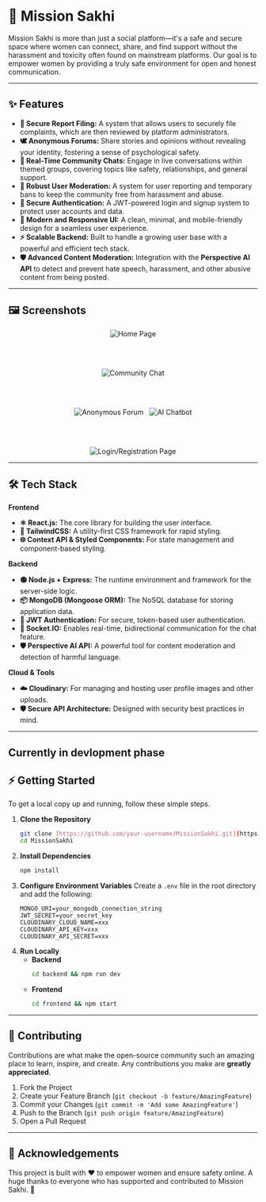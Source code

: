 # 🌸 Mission Sakhi

Mission Sakhi is more than just a social platform—it's a safe and secure space where women can connect, share, and find support without the harassment and toxicity often found on mainstream platforms. Our goal is to empower women by providing a truly safe environment for open and honest communication.

---

## ✨ Features

* **📝 Secure Report Filing:** A system that allows users to securely file complaints, which are then reviewed by platform administrators.
* **🕊 Anonymous Forums:** Share stories and opinions without revealing your identity, fostering a sense of psychological safety.
* **💬 Real-Time Community Chats:** Engage in live conversations within themed groups, covering topics like safety, relationships, and general support.
* **🚫 Robust User Moderation:** A system for user reporting and temporary bans to keep the community free from harassment and abuse.
* **🔐 Secure Authentication:** A JWT-powered login and signup system to protect user accounts and data.
* **🎨 Modern and Responsive UI:** A clean, minimal, and mobile-friendly design for a seamless user experience.
* **⚡ Scalable Backend:** Built to handle a growing user base with a powerful and efficient tech stack.
* **🛡 Advanced Content Moderation:** Integration with the **Perspective AI API** to detect and prevent hate speech, harassment, and other abusive content from being posted.

---

## 🖼️ Screenshots

<div align="center">

  <img src="./Images/Capture.PNG?raw=true" alt="Home Page">

  <br><br>

  <img src="./Images/Capture-2.PNG" alt="Community Chat">

  <br><br>

  <img src="./Images/Capture-3.PNG" alt="Anonymous Forum">&nbsp;&nbsp;
  <img src="./Images/Capture-4.PNG" alt="AI Chatbot">

  <br><br>

  <img src="./Images/Capture-5.PNG" alt="Login/Registration Page">

</div>

---

## 🛠️ Tech Stack

**Frontend**
* **⚛️ React.js:** The core library for building the user interface.
* **🎨 TailwindCSS:** A utility-first CSS framework for rapid styling.
* **🌐 Context API & Styled Components:** For state management and component-based styling.

**Backend**
* **🟢 Node.js + Express:** The runtime environment and framework for the server-side logic.
* **📦 MongoDB (Mongoose ORM):** The NoSQL database for storing application data.
* **🔐 JWT Authentication:** For secure, token-based user authentication.
* **💬 Socket.IO:** Enables real-time, bidirectional communication for the chat feature.
* **🛡 Perspective AI API:** A powerful tool for content moderation and detection of harmful language.

**Cloud & Tools**
* **☁️ Cloudinary:** For managing and hosting user profile images and other uploads.
* **🛡️ Secure API Architecture:** Designed with security best practices in mind.

---
Currently in devlopment phase
---
## ⚡ Getting Started

To get a local copy up and running, follow these simple steps.

1.  **Clone the Repository**
    ```bash
    git clone [https://github.com/your-username/MissionSakhi.git](https://github.com/your-username/MissionSakhi.git)
    cd MissionSakhi
    ```
2.  **Install Dependencies**
    ```bash
    npm install
    ```
3.  **Configure Environment Variables**
    Create a `.env` file in the root directory and add the following:
    ```env
    MONGO_URI=your_mongodb_connection_string
    JWT_SECRET=your_secret_key
    CLOUDINARY_CLOUD_NAME=xxx
    CLOUDINARY_API_KEY=xxx
    CLOUDINARY_API_SECRET=xxx
    ```
4.  **Run Locally**
    * **Backend**
        ```bash
        cd backend && npm run dev
        ```
    * **Frontend**
        ```bash
        cd frontend && npm start
        ```

---

## 🤝 Contributing

Contributions are what make the open-source community such an amazing place to learn, inspire, and create. Any contributions you make are **greatly appreciated**.

1.  Fork the Project
2.  Create your Feature Branch (`git checkout -b feature/AmazingFeature`)
3.  Commit your Changes (`git commit -m 'Add some AmazingFeature'`)
4.  Push to the Branch (`git push origin feature/AmazingFeature`)
5.  Open a Pull Request

---

## 🙏 Acknowledgements

This project is built with ❤️ to empower women and ensure safety online.
A huge thanks to everyone who has supported and contributed to Mission Sakhi. 🌸

